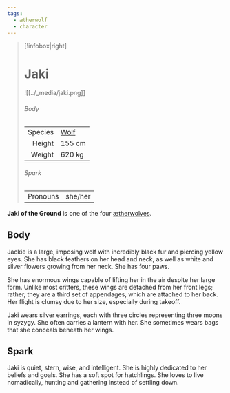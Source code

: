 ```yaml
---
tags:
  - ætherwolf
  - character
---
```

> [!infobox|right]
> # Jaki
> ![[../_media/jaki.png]]
> ###### Body
> |  |  |
> | ---: | ---- |
> | Species | [Wolf](<../Species/Wolf.md>) |
> | Height | 155 cm |
> | Weight | 620 kg |
> ###### Spark
> |  |  |
> | ---: | ---- |
> | Pronouns | she/her |

**Jaki of the Ground** is one of the four [ætherwolves](<../Species/Wolf.md#Ætherwolf>).

## Body
Jackie is a large, imposing wolf with incredibly black fur and piercing yellow eyes. She has black feathers on her head and neck, as well as white and silver flowers growing from her neck. She has four paws.

She has enormous wings capable of lifting her in the air despite her large form. Unlike most critters, these wings are detached from her front legs; rather, they are a third set of appendages, which are attached to her back. Her flight is clumsy due to her size, especially during takeoff.

Jaki wears silver earrings, each with three circles representing three moons in syzygy. She often carries a lantern with her. She sometimes wears bags that she conceals beneath her wings.

## Spark
Jaki is quiet, stern, wise, and intelligent. She is highly dedicated to her beliefs and goals. She has a soft spot for hatchlings. She loves to live nomadically, hunting and gathering instead of settling down.